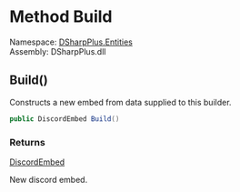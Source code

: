# Method Build

Namespace: [DSharpPlus.Entities](DSharpPlus.Entities.md)  
Assembly: DSharpPlus.dll

## <a id="DSharpPlus_Entities_DiscordEmbedBuilder_Build"></a>Build\(\)

Constructs a new embed from data supplied to this builder.

```csharp
public DiscordEmbed Build()
```

### Returns

[DiscordEmbed](DSharpPlus.Entities.DiscordEmbed.md)

New discord embed.

